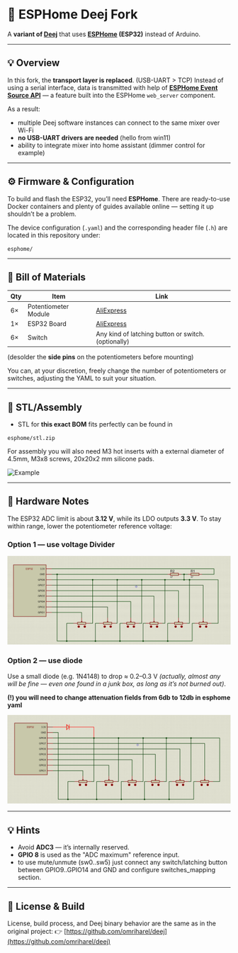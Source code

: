 # 🧭 ESPHome Deej Fork

A **variant of [Deej](https://github.com/omriharel/deej)** that uses **[ESPHome](https://esphome.io/) (ESP32)** instead of Arduino.

---

## 💡 Overview

In this fork, the **transport layer is replaced**. (USB-UART > TCP)
Instead of using a serial interface, data is transmitted with help of **[ESPHome Event Source API](https://esphome.io/web-api/#event-source-api)** — a feature built into the ESPHome `web_server` component.

As a result:

* multiple Deej software instances can connect to the same mixer over Wi-Fi
* **no USB-UART drivers are needed** (hello from win11)
* ability to integrate mixer into home assistant (dimmer control for example)

---

## ⚙️ Firmware & Configuration

To build and flash the ESP32, you’ll need **ESPHome**.
There are ready-to-use Docker containers and plenty of guides available online — setting it up shouldn’t be a problem.

The device configuration (`.yaml`) and the corresponding header file (`.h`)
are located in this repository under:


```
esphome/
```

---

## 🧾 Bill of Materials

| Qty | Item                 | Link                                                                |
| --- | -------------------- | ------------------------------------------------------------------- |
| 6×  | Potentiometer Module | [AliExpress](https://www.aliexpress.com/item/1005006733220962.html) |
| 1×  | ESP32 Board          | [AliExpress](https://www.aliexpress.com/item/1005009640243412.html) |
| 6×  | Switch               | Any kind of latching button or switch. (optionally)                 |

  (desolder the **side pins** on the potentiometers before mounting)

  You can, at your discretion, freely change the number of potentiometers or switches, adjusting the YAML to suit your situation.

---

## 🔧 STL/Assembly

* STL for **this exact BOM** fits perfectly can be found in 

```
esphome/stl.zip
```

For assembly you will also need M3 hot inserts with a external diameter of 4.5mm, M3x8 screws, 20x20x2 mm silicone pads.

![Example](ref/20251021_223354.jpg)

---

## 🔌 Hardware Notes

The ESP32 ADC limit is about **3.12 V**, while its LDO outputs **3.3 V**.
To stay within range, lower the potentiometer reference voltage:

### Option 1 — use voltage Divider

![Voltage Divider](ref/1.png)

### Option 2 — use diode

Use a small diode (e.g. 1N4148) to drop ≈ 0.2–0.3 V
*(actually, almost any will be fine — even one found in a junk box, as long as it’s not burned out)*.


**(!) you will need to change attenuation fields from 6db to 12db in esphome yaml**

![Diode](ref/2.png)

---

## 💡 Hints

* Avoid **ADC3** — it’s internally reserved.
* **GPIO 8** is used as the "ADC maximum" reference input.
* to use mute/unmute (sw0..sw5) just connect any switch/latching button between GPIO9..GPIO14 and GND and configure switches_mapping section.

---

## 🧱 License & Build

License, build process, and Deej binary behavior are the same as in the original project:
👉 [https://github.com/omriharel/deej](https://github.com/omriharel/deej)
